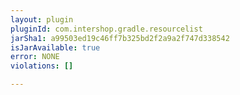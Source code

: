 ```yaml
---
layout: plugin
pluginId: com.intershop.gradle.resourcelist
jarSha1: a99503ed19c46ff7b325bd2f2a9a2f747d338542
isJarAvailable: true
error: NONE
violations: []

---
```

